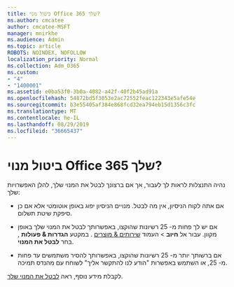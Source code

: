 ```yaml
---
title: ביטול מנוי Office 365 שלך?
ms.author: cmcatee
author: cmcatee-MSFT
manager: mnirkhe
ms.audience: Admin
ms.topic: article
ROBOTS: NOINDEX, NOFOLLOW
localization_priority: Normal
ms.collection: Adm_O365
ms.custom:
- "4"
- "1400001"
ms.assetid: e0ba53f0-3b0a-4082-a42f-40f2b45ad91a
ms.openlocfilehash: 54872bd5f3053e2ac72552feac122343e5afe54e
ms.sourcegitcommit: b3e55405af384e868fcd32ea794eb15d1356c3fc
ms.translationtype: MT
ms.contentlocale: he-IL
ms.lasthandoff: 08/29/2019
ms.locfileid: "36665437"
---
```

# <a name="canceling-your-office-365-subscription"></a>ביטול מנוי Office 365 שלך?

נהיה התנצלות לראות לך לעבור, אך אם ברצונך לבטל את המנוי שלך, להלן האפשרויות שלך:
  
- אם אתה לקוח הניסיון, אין מה לבטל. מנויים הניסיון יפוג באופן אוטומטי אלא אם כן סיפקת שיטת תשלום.

- אם יש לך פחות מ- 25 רשיונות שהוקצו, באפשרותך לבטל את המנוי שלך באופן מקוון. עבור אל **חיוב** \> העמוד [שירותים & מוצרים](https://go.microsoft.com/fwlink/p/?linkid=842054) . במקטע **הגדרות & פעולות** , בחר **לבטל את המנוי**.

- אם ברשותך יותר מ- 25 רשיונות שהוקצו, באפשרותך להסיר משתמשים עד פחות מ- 25, או השתמש באפשרות "הודע לנו להתקשר אליך" לשוחח עם מהנדס תמיכה.

לקבלת מידע נוסף, ראה [לבטל את המנוי שלך](https://docs.microsoft.com/office365/admin/subscriptions-and-billing/cancel-your-subscription).